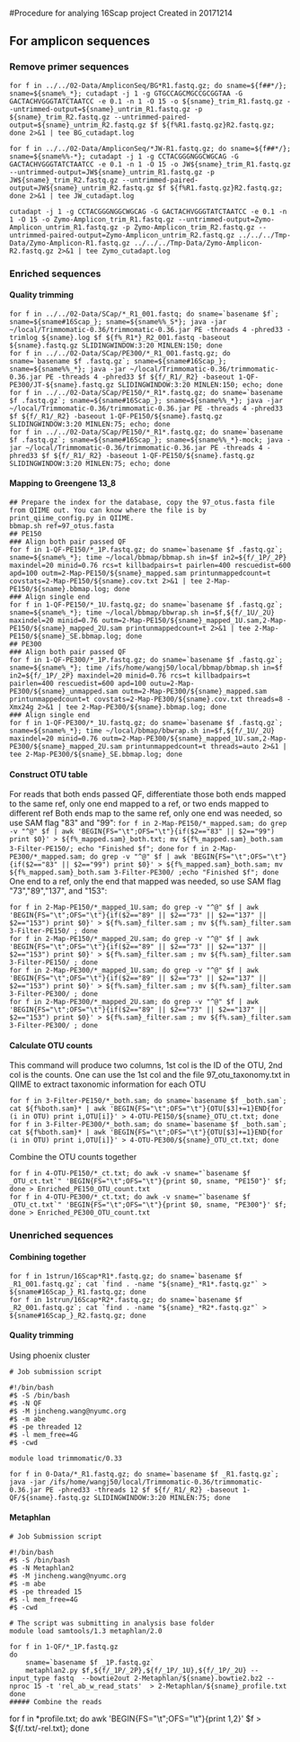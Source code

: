 #Procedure for analying 16Scap project
Created in 20171214

## For amplicon sequences
### Remove primer sequences
```shell
for f in ../../02-Data/AmpliconSeq/BG*R1.fastq.gz; do sname=${f##*/}; sname=${sname%_*}; cutadapt -j 1 -g GTGCCAGCMGCCGCGGTAA -G GACTACHVGGGTATCTAATCC -e 0.1 -n 1 -O 15 -o ${sname}_trim_R1.fastq.gz --untrimmed-output=${sname}_untrim_R1.fastq.gz -p ${sname}_trim_R2.fastq.gz --untrimmed-paired-output=${sname}_untrim_R2.fastq.gz $f ${f%R1.fastq.gz}R2.fastq.gz; done 2>&1 | tee BG_cutadapt.log

for f in ../../02-Data/AmpliconSeq/*JW-R1.fastq.gz; do sname=${f##*/}; sname=${sname%%-*}; cutadapt -j 1 -g CCTACGGGNGGCWGCAG -G GACTACHVGGGTATCTAATCC -e 0.1 -n 1 -O 15 -o JW${sname}_trim_R1.fastq.gz --untrimmed-output=JW${sname}_untrim_R1.fastq.gz -p JW${sname}_trim_R2.fastq.gz --untrimmed-paired-output=JW${sname}_untrim_R2.fastq.gz $f ${f%R1.fastq.gz}R2.fastq.gz; done 2>&1 | tee JW_cutadapt.log

cutadapt -j 1 -g CCTACGGGNGGCWGCAG -G GACTACHVGGGTATCTAATCC -e 0.1 -n 1 -O 15 -o Zymo-Amplicon_trim_R1.fastq.gz --untrimmed-output=Zymo-Amplicon_untrim_R1.fastq.gz -p Zymo-Amplicon_trim_R2.fastq.gz --untrimmed-paired-output=Zymo-Amplicon_untrim_R2.fastq.gz ../../../Tmp-Data/Zymo-Amplicon-R1.fastq.gz ../../../Tmp-Data/Zymo-Amplicon-R2.fastq.gz 2>&1 | tee Zymo_cutadapt.log 
```

### Enriched sequences
#### Quality trimming
```shell
for f in ../../02-Data/SCap/*_R1_001.fastq; do sname=`basename $f`; sname=${sname#16Scap_}; sname=${sname%%_S*}; java -jar ~/local/Trimmomatic-0.36/trimmomatic-0.36.jar PE -threads 4 -phred33 -trimlog ${sname}.log $f ${f%_R1*}_R2_001.fastq -baseout ${sname}.fastq.gz SLIDINGWINDOW:3:20 MINLEN:150; done
for f in ../../02-Data/SCap/PE300/*_R1_001.fastq.gz; do sname=`basename $f .fastq.gz`; sname=${sname#16Scap_}; sname=${sname%%_*}; java -jar ~/local/Trimmomatic-0.36/trimmomatic-0.36.jar PE -threads 4 -phred33 $f ${f/_R1/_R2} -baseout 1-QF-PE300/JT-${sname}.fastq.gz SLIDINGWINDOW:3:20 MINLEN:150; echo; done 
for f in ../../02-Data/SCap/PE150/*_R1*.fastq.gz; do sname=`basename $f .fastq.gz`; sname=${sname#16Scap_}; sname=${sname%%_*}; java -jar ~/local/Trimmomatic-0.36/trimmomatic-0.36.jar PE -threads 4 -phred33 $f ${f/_R1/_R2} -baseout 1-QF-PE150/${sname}.fastq.gz SLIDINGWINDOW:3:20 MINLEN:75; echo; done 
for f in ../../02-Data/SCap/PE150/*_R1*.fastq.gz; do sname=`basename $f .fastq.gz`; sname=${sname#16Scap_}; sname=${sname%%_*}-mock; java -jar ~/local/Trimmomatic-0.36/trimmomatic-0.36.jar PE -threads 4 -phred33 $f ${f/_R1/_R2} -baseout 1-QF-PE150/${sname}.fastq.gz SLIDINGWINDOW:3:20 MINLEN:75; echo; done 
```
#### Mapping to Greengene 13_8
```shell
## Prepare the index for the database, copy the 97_otus.fasta file from QIIME out. You can know where the file is by print_qiime_config.py in QIIME.
bbmap.sh ref=97_otus.fasta
## PE150
### Align both pair passed QF
for f in 1-QF-PE150/*_1P.fastq.gz; do sname=`basename $f .fastq.gz`; sname=${sname%_*}; time ~/local/bbmap/bbmap.sh in=$f in2=${f/_1P/_2P} maxindel=20 minid=0.76 rcs=t killbadpairs=t pairlen=400 rescuedist=600 apd=100 outm=2-Map-PE150/${sname}_mapped.sam printunmappedcount=t covstats=2-Map-PE150/${sname}.cov.txt 2>&1 | tee 2-Map-PE150/${sname}.bbmap.log; done
### Align single end
for f in 1-QF-PE150/*_1U.fastq.gz; do sname=`basename $f .fastq.gz`; sname=${sname%_*}; time ~/local/bbmap/bbwrap.sh in=$f,${f/_1U/_2U} maxindel=20 minid=0.76 outm=2-Map-PE150/${sname}_mapped_1U.sam,2-Map-PE150/${sname}_mapped_2U.sam printunmappedcount=t 2>&1 | tee 2-Map-PE150/${sname}_SE.bbmap.log; done
## PE300
### Align both pair passed QF
for f in 1-QF-PE300/*_1P.fastq.gz; do sname=`basename $f .fastq.gz`; sname=${sname%_*}; time /ifs/home/wangj50/local/bbmap/bbmap.sh in=$f in2=${f/_1P/_2P} maxindel=20 minid=0.76 rcs=t killbadpairs=t pairlen=400 rescuedist=600 apd=100 outu=2-Map-PE300/${sname}_unmapped.sam outm=2-Map-PE300/${sname}_mapped.sam printunmappedcount=t covstats=2-Map-PE300/${sname}.cov.txt threads=8 -Xmx24g 2>&1 | tee 2-Map-PE300/${sname}.bbmap.log; done
### Align single end
for f in 1-QF-PE300/*_1U.fastq.gz; do sname=`basename $f .fastq.gz`; sname=${sname%_*}; time ~/local/bbmap/bbwrap.sh in=$f,${f/_1U/_2U} maxindel=20 minid=0.76 outm=2-Map-PE300/${sname}_mapped_1U.sam,2-Map-PE300/${sname}_mapped_2U.sam printunmappedcount=t threads=auto 2>&1 | tee 2-Map-PE300/${sname}_SE.bbmap.log; done
```
#### Construct OTU table
For reads that both ends passed QF, differentiate those both ends mapped to the same ref, only one end mapped to a ref, or two ends mapped to different ref
Both ends map to the same ref, only one end was needed, so use SAM flag "83" and "99":
`for f in 2-Map-PE150/*_mapped.sam; do grep -v "^@" $f | awk 'BEGIN{FS="\t";OFS="\t"}{if($2=="83" || $2=="99") print $0}' > ${f%_mapped.sam}_both.txt; mv ${f%_mapped.sam}_both.sam 3-Filter-PE150/; echo "Finished $f"; done`
`for f in 2-Map-PE300/*_mapped.sam; do grep -v "^@" $f | awk 'BEGIN{FS="\t";OFS="\t"}{if($2=="83" || $2=="99") print $0}' > ${f%_mapped.sam}_both.sam; mv ${f%_mapped.sam}_both.sam 3-Filter-PE300/ ;echo "Finished $f"; done`
One end to a ref, only the end that mapped was needed, so use SAM flag "73","89","137", and "153":
```shell
for f in 2-Map-PE150/*_mapped_1U.sam; do grep -v "^@" $f | awk 'BEGIN{FS="\t";OFS="\t"}{if($2=="89" || $2=="73" || $2=="137" || $2=="153") print $0}' > ${f%.sam}_filter.sam ; mv ${f%.sam}_filter.sam 3-Filter-PE150/ ; done
for f in 2-Map-PE150/*_mapped_2U.sam; do grep -v "^@" $f | awk 'BEGIN{FS="\t";OFS="\t"}{if($2=="89" || $2=="73" || $2=="137" || $2=="153") print $0}' > ${f%.sam}_filter.sam ; mv ${f%.sam}_filter.sam 3-Filter-PE150/ ; done
for f in 2-Map-PE300/*_mapped_1U.sam; do grep -v "^@" $f | awk 'BEGIN{FS="\t";OFS="\t"}{if($2=="89" || $2=="73" || $2=="137" || $2=="153") print $0}' > ${f%.sam}_filter.sam ; mv ${f%.sam}_filter.sam 3-Filter-PE300/ ; done
for f in 2-Map-PE300/*_mapped_2U.sam; do grep -v "^@" $f | awk 'BEGIN{FS="\t";OFS="\t"}{if($2=="89" || $2=="73" || $2=="137" || $2=="153") print $0}' > ${f%.sam}_filter.sam ; mv ${f%.sam}_filter.sam 3-Filter-PE300/ ; done
```
#### Calculate OTU counts
This command will produce two columns, 1st col is the ID of the OTU, 2nd col is the counts. One can use the 1st col and the file 97_otu_taxonomy.txt in QIIME to extract taxonomic information for each OTU
```shell
for f in 3-Filter-PE150/*_both.sam; do sname=`basename $f _both.sam`; cat ${f%both.sam}* | awk 'BEGIN{FS="\t";OFS="\t"}{OTU[$3]+=1}END{for (i in OTU) print i,OTU[i]}' > 4-OTU-PE150/${sname}_OTU_ct.txt; done
for f in 3-Filter-PE300/*_both.sam; do sname=`basename $f _both.sam`; cat ${f%both.sam}* | awk 'BEGIN{FS="\t";OFS="\t"}{OTU[$3]+=1}END{for (i in OTU) print i,OTU[i]}' > 4-OTU-PE300/${sname}_OTU_ct.txt; done
```
Combine the OTU counts together
```shell
for f in 4-OTU-PE150/*_ct.txt; do awk -v sname="`basename $f _OTU_ct.txt`" 'BEGIN{FS="\t";OFS="\t"}{print $0, sname, "PE150"}' $f; done > Enriched_PE150_OTU_count.txt
for f in 4-OTU-PE300/*_ct.txt; do awk -v sname="`basename $f _OTU_ct.txt`" 'BEGIN{FS="\t";OFS="\t"}{print $0, sname, "PE300"}' $f; done > Enriched_PE300_OTU_count.txt

```
### Unenriched sequences
#### Combining together
```shell
for f in 1strun/16Scap*R1*.fastq.gz; do sname=`basename $f _R1_001.fastq.gz`; cat `find . -name "${sname}_*R1*.fastq.gz"` > ${sname#16Scap_}_R1.fastq.gz; done
for f in 1strun/16Scap*R2*.fastq.gz; do sname=`basename $f _R2_001.fastq.gz`; cat `find . -name "${sname}_*R2*.fastq.gz"` > ${sname#16Scap_}_R2.fastq.gz; done
```
#### Quality trimming
Using phoenix cluster
```shell
# Job submission script

#!/bin/bash
#$ -S /bin/bash
#$ -N QF
#$ -M jincheng.wang@nyumc.org
#$ -m abe
#$ -pe threaded 12
#$ -l mem_free=4G
#$ -cwd

module load trimmomatic/0.33

for f in 0-Data/*_R1.fastq.gz; do sname=`basename $f _R1.fastq.gz`; java -jar /ifs/home/wangj50/local/Trimmomatic-0.36/trimmomatic-0.36.jar PE -phred33 -threads 12 $f ${f/_R1/_R2} -baseout 1-QF/${sname}.fastq.gz SLIDINGWINDOW:3:20 MINLEN:75; done
```

#### Metaphlan
```shell
# Job Submission script

#!/bin/bash
#$ -S /bin/bash
#$ -N Metaphlan2
#$ -M jincheng.wang@nyumc.org
#$ -m abe
#$ -pe threaded 15
#$ -l mem_free=4G
#$ -cwd

# The script was submitting in analysis base folder
module load samtools/1.3 metaphlan/2.0

for f in 1-QF/*_1P.fastq.gz
do
    sname=`basename $f _1P.fastq.gz`
    metaphlan2.py $f,${f/_1P/_2P},${f/_1P/_1U},${f/_1P/_2U} --input_type fastq  --bowtie2out 2-Metaphlan/${sname}.bowtie2.bz2 --nproc 15 -t 'rel_ab_w_read_stats'  > 2-Metaphlan/${sname}_profile.txt
done
##### Combine the reads
```
for f in *profile.txt; do awk 'BEGIN{FS="\t";OFS="\t"}{print $1,$2}' $f > ${f/.txt/-rel.txt}; done
